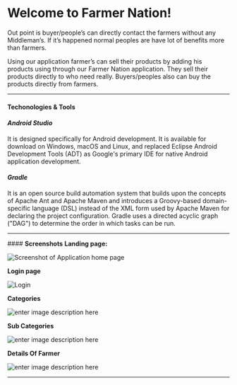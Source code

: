 Welcome to Farmer Nation!
===================


Out point is buyer/people’s can directly contact the farmers without any Middleman’s. If it’s happened normal peoples are have lot of benefits more than farmers.

 Using our application farmer’s can sell their products by adding his products using through our Farmer Nation application. They sell their products directly to who need really. Buyers/peoples also can buy the products directly from farmers.


----------


#### <i class="icon-cog"></i> **Techonologies & Tools**
#### <i class="icon-pencil"></i>*Android Studio*
It is designed specifically for Android development. It is available for download on <i class="icon-desktop"></i> Windows, macOS and Linux, and replaced Eclipse Android Development Tools (ADT) as Google's primary IDE for native Android application development.

#### <i class="icon-pencil"></i>*Gradle*
It is an open source build automation system that builds upon the concepts of Apache Ant and Apache Maven and introduces a Groovy-based domain-specific language (DSL) instead of the XML form used by Apache Maven for declaring the project configuration. Gradle uses a directed acyclic graph ("DAG") to determine the order in which tasks can be run.




----------
####<i class="icon-picture"></i> **Screenshots**
**Landing page:**

![Screenshot of Application home page](https://github.com/APIHacks2017/farmer_nation/blob/master/screenshots/pic1.png?raw=true) 

**Login page**

![Login](https://github.com/APIHacks2017/farmer_nation/blob/master/screenshots/pic2.PNG?raw=true)

**Categories**

![enter image description here](https://github.com/APIHacks2017/farmer_nation/blob/master/screenshots/pic3.PNG?raw=true)

**Sub Categories**

![enter image description here](https://github.com/APIHacks2017/farmer_nation/blob/master/screenshots/pic4.PNG?raw=true)

**Details Of Farmer**

![enter image description here](https://github.com/APIHacks2017/farmer_nation/blob/master/screenshots/pic6.PNG?raw=true)

----------






